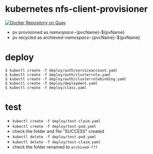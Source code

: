 # kubernetes nfs-client-provisioner

[![Docker Repository on Quay](https://quay.io/repository/external_storage/nfs-client-provisioner/status "Docker Repository on Quay")](https://quay.io/repository/external_storage/nfs-client-provisioner)

- pv provisioned as ${namespace}-${pvcName}-${pvName}
- pv recycled as archieved-${namespace}-${pvcName}-${pvName}

# deploy

```console
$ kubectl create -f deploy/auth/serviceaccount.yaml
$ kubectl create -f deploy/auth/clusterrole.yaml
$ kubectl create -f deploy/auth/clusterrolebinding.yaml
$ kubectl create -f deploy/deployment.yaml
$ kubectl create -f deploy/class.yaml
```


# test
- `kubectl create -f deploy/test-claim.yaml`
- `kubectl create -f deploy/test-pod.yaml`
- check the folder and file "SUCCESS" created
- `kubectl delete -f deploy/test-pod.yaml`
- `kubectl delete -f deploy/test-claim.yaml`
- check the folder renamed to `archived-???`
